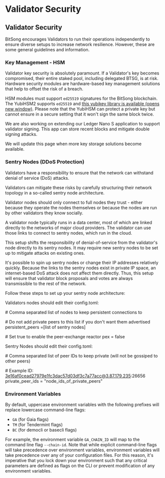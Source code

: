 # Validator Security

## Validator Security <a href="#validator-security" id="validator-security"></a>

BitSong encourages Validators to run their operations independently to ensure diverse setups to increase network resilience. However, these are some general guidelines and information.&#x20;

### Key Management - HSM <a href="#key-management-hsm" id="key-management-hsm"></a>

Validator key security is absolutely paramount. If a Validator's key becomes compromised, their entire staked pool, including delegated BTSG, is at risk. Hardware security modules are hardware-based key management solutions that help to offset the risk of a breach.&#x20;

HSM modules must support `ed25519` signatures for the BitSong blockchain. The YubiHSM2 supports `ed25519` and [this yubikey library is available (opens new window)](https://github.com/iqlusioninc/yubihsm.rs). Please note that the YubiHSM can protect a private key but cannot ensure in a secure setting that it won't sign the same block twice.

We are also working on extending our Ledger Nano S application to support validator signing. This app can store recent blocks and mitigate double signing attacks.

We will update this page when more key storage solutions become available.

### Sentry Nodes (DDoS Protection) <a href="#sentry-nodes-ddos-protection" id="sentry-nodes-ddos-protection"></a>

Validators have a responsibility to ensure that the network can withstand denial of service (DoS) attacks.

Validators can mitigate these risks by carefully structuring their network topology in a so-called sentry node architecture.

Validator nodes should only connect to full nodes they trust - either because they operate the nodes themselves or because the nodes are run by other validators they know socially.&#x20;

A validator node typically runs in a data center, most of which are linked directly to the networks of major cloud providers. The validator can use those links to connect to sentry nodes, which run in the cloud.&#x20;

This setup shifts the responsibility of denial-of-service from the validator's node directly to its sentry nodes. It may require new sentry nodes to be set up to mitigate attacks on existing ones.

It's possible to spin up sentry nodes or change their IP addresses relatively quickly. Because the links to the sentry nodes exist in private IP space, an internet-based DoS attack does not affect them directly. Thus, this setup will ensure that validator block proposals and votes are always transmissible to the rest of the network.

Follow these steps to set up your sentry node architecture:&#x20;

Validators nodes should edit their config.toml:

\# Comma separated list of nodes to keep persistent connections to&#x20;

\# Do not add private peers to this list if you don't want them advertised persistent\_peers =\[list of sentry nodes]&#x20;

\# Set true to enable the peer-exchange reactor pex = false

Sentry Nodes should edit their config.toml:

\# Comma separated list of peer IDs to keep private (will not be gossiped to other peers)&#x20;

\# Example ID: 3e16af0cead27979e1fc3dac57d03df3c7a77acc@3.87.179.235:26656 private\_peer\_ids = "node\_ids\_of\_private\_peers"

### Environment Variables <a href="#environment-variables" id="environment-variables"></a>

By default, uppercase environment variables with the following prefixes will replace lowercase command-line flags:

* `GA` (for Gaia flags)
* `TM` (for Tendermint flags)
* `BC` (for democli or basecli flags)

For example, the environment variable `GA_CHAIN_ID` will map to the command line flag `--chain-id`. Note that while explicit command-line flags will take precedence over environment variables, environment variables will take precedence over any of your configuration files. For this reason, it's imperative that you lock down your environment such that any critical parameters are defined as flags on the CLI or prevent modification of any environment variables.
